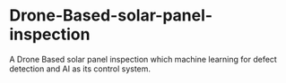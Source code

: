 # Drone-Based-solar-panel-inspection
A Drone Based solar  panel inspection which machine learning for defect detection and AI as its control system.
